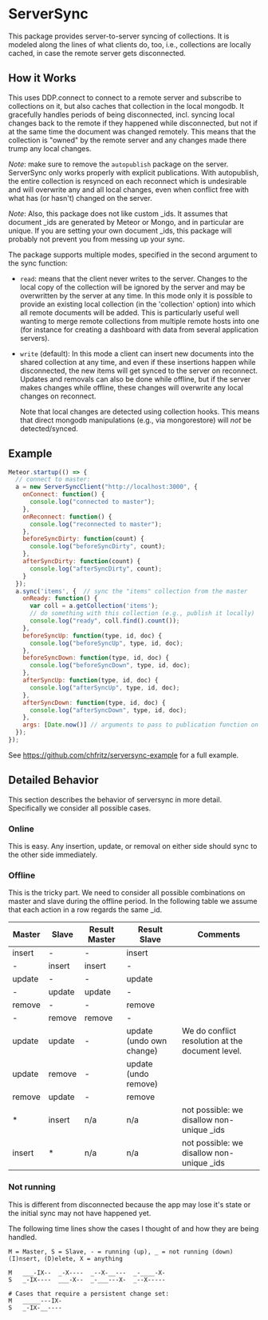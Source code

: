 # ServerSync

This package provides server-to-server syncing of collections. It is
modeled along the lines of what clients do, too, i.e., collections are
locally cached, in case the remote server gets disconnected.

## How it Works

This uses DDP.connect to connect to a remote server and subscribe to
collections on it, but also caches that collection in the local
mongodb. It gracefully handles periods of being disconnected, incl.
syncing local changes back to the remote if they happened while
disconnected, but not if at the same time the document was changed
remotely. This means that the collection is "owned" by the remote
server and any changes made there trump any local changes.

*Note*: make sure to remove the `autopublish` package on the server.
ServerSync only works properly with explicit publications. With
autopublish, the entire collection is resynced on each reconnect which
is undesirable and will overwrite any and all local changes, even when
conflict free with what has (or hasn't) changed on the server.

*Note*: Also, this package does not like custom _ids. It assumes that
 document _ids are generated by Meteor or Mongo, and in particular are
 unique. If you are setting your own document _ids, this package will
 probably not prevent you from messing up your sync.

The package supports multiple modes, specified in the second argument
to the sync function:

- `read`: means that the client never writes to the server. Changes to
  the local copy of the collection will be ignored by the server and
  may be overwritten by the server at any time. In this mode only it
  is possible to provide an existing local collection (in the
  'collection' option) into which all remote documents will be added.
  This is particularly useful well wanting to merge remote collections
  from multiple remote hosts into one (for instance for creating a
  dashboard with data from several application servers).

- `write` (default): In this mode a client can insert new documents
  into the shared collection at any time, and even if these insertions
  happen while disconnected, the new items will get synced to the
  server on reconnect. Updates and removals can also be done while
  offline, but if the server makes changes while offline, these
  changes will overwrite any local changes on reconnect.

  Note that local changes are detected using collection hooks. This
  means that direct mongodb manipulations (e.g., via mongorestore)
  will *not* be detected/synced.


## Example

```js
Meteor.startup(() => {
  // connect to master:
  a = new ServerSyncClient("http://localhost:3000", {
    onConnect: function() {
      console.log("connected to master");
    },
    onReconnect: function() {
      console.log("reconnected to master");
    },
    beforeSyncDirty: function(count) {
      console.log("beforeSyncDirty", count);
    },
    afterSyncDirty: function(count) {
      console.log("afterSyncDirty", count);
    }
  });
  a.sync('items', {  // sync the "items" collection from the master
    onReady: function() {
      var coll = a.getCollection('items');
      // do something with this collection (e.g., publish it locally)
      console.log("ready", coll.find().count());
    },
    beforeSyncUp: function(type, id, doc) { 
      console.log("beforeSyncUp", type, id, doc);
    },
    beforeSyncDown: function(type, id, doc) { 
      console.log("beforeSyncDown", type, id, doc);
    },
    afterSyncUp: function(type, id, doc) { 
      console.log("afterSyncUp", type, id, doc);
    },
    afterSyncDown: function(type, id, doc) { 
      console.log("afterSyncDown", type, id, doc);
    },
    args: [Date.now()] // arguments to pass to publication function on server
  });
});
```

See https://github.com/chfritz/serversync-example for a full example.

## Detailed Behavior

This section describes the behavior of serversync in more detail.
Specifically we consider all possible cases.

### Online

This is easy. Any insertion, update, or removal on either side should
sync to the other side immediately.

### Offline

This is the tricky part. We need to consider all possible combinations
on master and slave during the offline period. In the following table
we assume that each action in a row regards the same _id.


Master | Slave  | Result Master | Result Slave | Comments
---    | ---    | ---           | ---          | --- 
insert | -      | -             | insert       |
-      | insert | insert        | -            |
update | -      | -             | update       |
-      | update | update        | -            |
remove | -      | -             | remove       |
-      | remove | remove        | -            |
update | update | -             | update (undo own change) | We do conflict resolution at the document level.
update | remove | -             | update (undo remove) |
remove | update | -             | remove | 
*      | insert | n/a           | n/a          | not possible: we disallow non-unique _ids
insert | *      | n/a           | n/a          | not possible: we disallow non-unique _ids


### Not running

This is different from disconnected because the app may lose it's
state or the initial sync may not have happened yet.

The following time lines show the cases I thought of and how they are
being handled.

```
M = Master, S = Slave, - = running (up), _ = not running (down)
(I)nsert, (D)elete, X = anything

M   ___-IX--  _-X----  _--X-__---  _-____-X-
S   _-IX----  ___-X--  _-___---X-  _--X-----

# Cases that require a persistent change set:
M   _____---IX-
S   _-IX-__----

```